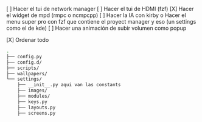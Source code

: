 [ ] Hacer el tui de network manager
[ ] Hacer el tui de HDMI (fzf)
[X] Hacer el widget de mpd (rmpc o ncmpcpp)
[ ] Hacer la IA con kirby o Hacer el menu super pro con fzf que contiene el proyect manager y eso (un settings como el de kde)
[ ] Hacer una animación de subir volumen como popup

[X] Ordenar todo
``` bash
.
├── config.py
├── config.d/
├── scripts/
├── wallpapers/
└── settings/
    ├── __init__.py aqui van las constants
    ├── images/
    ├── modules/
    ├── keys.py
    ├── layouts.py
    ├── screens.py
```
